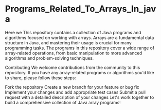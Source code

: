 # Programs_Related_To_Arrays_In_java
Here we This repository contains a collection of Java programs and algorithms focused on working with arrays. Arrays are a fundamental data structure in Java, and mastering their usage is crucial for many programming tasks. 
The programs in this repository cover a wide range of array-related operations, from basic manipulation to more advanced algorithms and problem-solving techniques.


Contributing
We welcome contributions from the community to this repository. If you have any array-related programs or algorithms you'd like to share, please follow these steps:

Fork the repository
Create a new branch for your feature or bug fix
Implement your changes and add appropriate test cases
Submit a pull request with a detailed description of your changes
Let's work together to build a comprehensive collection of Java array programs!

